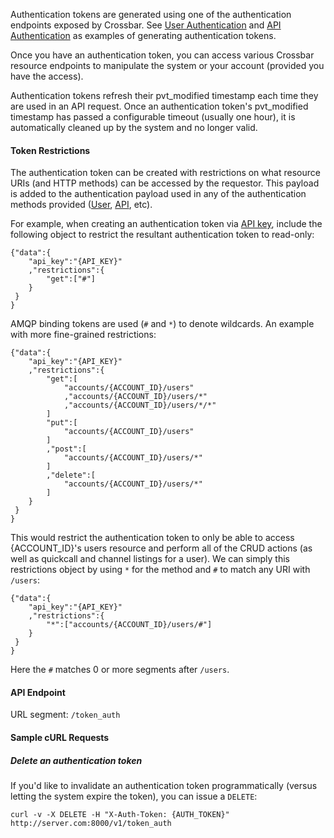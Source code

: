 

Authentication tokens are generated using one of the authentication endpoints exposed by Crossbar. See [User Authentication](./user_authentication.md) and [API Authentication](./api_authentication.md) as examples of generating authentication tokens.

Once you have an authentication token, you can access various Crossbar resource endpoints to manipulate the system or your account (provided you have the access).

Authentication tokens refresh their pvt\_modified timestamp each time they are used in an API request. Once an authentication token's pvt\_modified timestamp has passed a configurable timeout (usually one hour), it is automatically cleaned up by the system and no longer valid.

#### Token Restrictions

The authentication token can be created with restrictions on what resource URIs (and HTTP methods) can be accessed by the requestor. This payload is added to the authentication payload used in any of the authentication methods provided ([User](./user_authentication.md), [API](./api_authentication.md), etc).

For example, when creating an authentication token via [API key](./api_authentication.md), include the following object to restrict the resultant authentication token to read-only:

    {"data":{
        "api_key":"{API_KEY}"
        ,"restrictions":{
            "get":["#"]
        }
     }
    }

AMQP binding tokens are used (`#` and `*`) to denote wildcards. An example with more fine-grained restrictions:

    {"data":{
        "api_key":"{API_KEY}"
        ,"restrictions":{
            "get":[
                "accounts/{ACCOUNT_ID}/users"
                ,"accounts/{ACCOUNT_ID}/users/*"
                ,"accounts/{ACCOUNT_ID}/users/*/*"
            ]
            "put":[
                "accounts/{ACCOUNT_ID}/users"
            ]
            ,"post":[
                "accounts/{ACCOUNT_ID}/users/*"
            ]
            ,"delete":[
                "accounts/{ACCOUNT_ID}/users/*"
            ]
        }
     }
    }

This would restrict the authentication token to only be able to access {ACCOUNT_ID}'s users resource and perform all of the CRUD actions (as well as quickcall and channel listings for a user). We can simply this restrictions object by using `*` for the method and `#` to match any URI with `/users`:

    {"data":{
        "api_key":"{API_KEY}"
        ,"restrictions":{
            "*":["accounts/{ACCOUNT_ID}/users/#"]
        }
     }
    }

Here the `#` matches 0 or more segments after `/users`.

#### API Endpoint

URL segment: `/token_auth`

#### Sample cURL Requests

##### Delete an authentication token

If you'd like to invalidate an authentication token programmatically (versus letting the system expire the token), you can issue a `DELETE`:

    curl -v -X DELETE -H "X-Auth-Token: {AUTH_TOKEN}" http://server.com:8000/v1/token_auth
